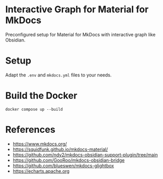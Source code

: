 # Interactive Graph for Material for MkDocs
Preconfigured setup for Material for MkDocs with interactive graph like Obsidian.

# Setup
Adapt the `.env` and `mkdocs.yml` files to your needs.

# Build the Docker
`docker compose up --build`

# References
* https://www.mkdocs.org/
* https://squidfunk.github.io/mkdocs-material/
* https://github.com/ndy2/mkdocs-obsidian-support-plugin/tree/main
* https://github.com/GooRoo/mkdocs-obsidian-bridge
* https://github.com/blueswen/mkdocs-glightbox
* https://echarts.apache.org
